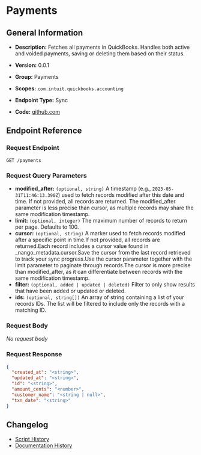 <!-- BEGIN GENERATED CONTENT -->
# Payments

## General Information

- **Description:** Fetches all payments in QuickBooks. Handles both active and voided payments, saving or deleting them based on their status.

- **Version:** 0.0.1
- **Group:** Payments
- **Scopes:** `com.intuit.quickbooks.accounting`
- **Endpoint Type:** Sync
- **Code:** [github.com](https://github.com/NangoHQ/integration-templates/tree/main/integrations/quickbooks/syncs/payments.ts)


## Endpoint Reference

### Request Endpoint

`GET /payments`

### Request Query Parameters

- **modified_after:** `(optional, string)` A timestamp (e.g., `2023-05-31T11:46:13.390Z`) used to fetch records modified after this date and time. If not provided, all records are returned. The modified_after parameter is less precise than cursor, as multiple records may share the same modification timestamp.
- **limit:** `(optional, integer)` The maximum number of records to return per page. Defaults to 100.
- **cursor:** `(optional, string)` A marker used to fetch records modified after a specific point in time.If not provided, all records are returned.Each record includes a cursor value found in _nango_metadata.cursor.Save the cursor from the last record retrieved to track your sync progress.Use the cursor parameter together with the limit parameter to paginate through records.The cursor is more precise than modified_after, as it can differentiate between records with the same modification timestamp.
- **filter:** `(optional, added | updated | deleted)` Filter to only show results that have been added or updated or deleted.
- **ids:** `(optional, string[])` An array of string containing a list of your records IDs. The list will be filtered to include only the records with a matching ID.

### Request Body

_No request body_

### Request Response

```json
{
  "created_at": "<string>",
  "updated_at": "<string>",
  "id": "<string>",
  "amount_cents": "<number>",
  "customer_name": "<string | null>",
  "txn_date": "<string>"
}
```

## Changelog

- [Script History](https://github.com/NangoHQ/integration-templates/commits/main/integrations/quickbooks/syncs/payments.ts)
- [Documentation History](https://github.com/NangoHQ/integration-templates/commits/main/integrations/quickbooks/syncs/payments.md)

<!-- END  GENERATED CONTENT -->

